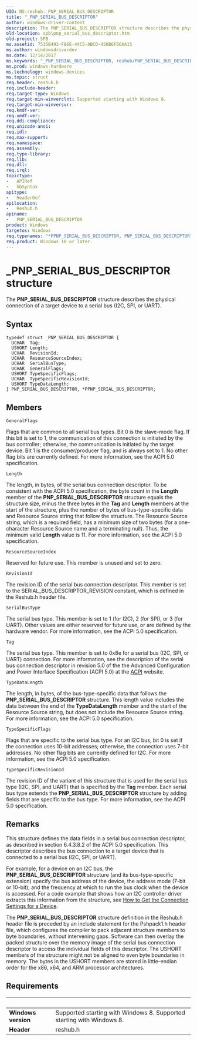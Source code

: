 ```yaml
---
UID: NS:reshub._PNP_SERIAL_BUS_DESCRIPTOR
title: "_PNP_SERIAL_BUS_DESCRIPTOR"
author: windows-driver-content
description: The PNP_SERIAL_BUS_DESCRIPTOR structure describes the physical connection of a target device to a serial bus (I2C, SPI, or UART).
old-location: spb\pnp_serial_bus_descriptor.htm
old-project: SPB
ms.assetid: 7516B493-F86E-44C5-ABCD-450B6F66AA15
ms.author: windowsdriverdev
ms.date: 12/14/2017
ms.keywords: "_PNP_SERIAL_BUS_DESCRIPTOR, reshub/PNP_SERIAL_BUS_DESCRIPTOR, reshub/PPNP_SERIAL_BUS_DESCRIPTOR, PPNP_SERIAL_BUS_DESCRIPTOR structure pointer [Buses], PNP_SERIAL_BUS_DESCRIPTOR structure [Buses], PPNP_SERIAL_BUS_DESCRIPTOR, *PPNP_SERIAL_BUS_DESCRIPTOR, PNP_SERIAL_BUS_DESCRIPTOR, SPB.pnp_serial_bus_descriptor"
ms.prod: windows-hardware
ms.technology: windows-devices
ms.topic: struct
req.header: reshub.h
req.include-header: 
req.target-type: Windows
req.target-min-winverclnt: Supported starting with Windows 8.
req.target-min-winversvr: 
req.kmdf-ver: 
req.umdf-ver: 
req.ddi-compliance: 
req.unicode-ansi: 
req.idl: 
req.max-support: 
req.namespace: 
req.assembly: 
req.type-library: 
req.lib: 
req.dll: 
req.irql: 
topictype:
-	APIRef
-	kbSyntax
apitype:
-	HeaderDef
apilocation:
-	Reshub.h
apiname:
-	PNP_SERIAL_BUS_DESCRIPTOR
product: Windows
targetos: Windows
req.typenames: "*PPNP_SERIAL_BUS_DESCRIPTOR, PNP_SERIAL_BUS_DESCRIPTOR"
req.product: Windows 10 or later.
---
```


# _PNP_SERIAL_BUS_DESCRIPTOR structure
The <b>PNP_SERIAL_BUS_DESCRIPTOR</b> structure describes the physical connection of a target device to a serial bus (I2C, SPI, or UART).

## Syntax
````
typedef struct _PNP_SERIAL_BUS_DESCRIPTOR {
  UCHAR  Tag;
  USHORT Length;
  UCHAR  RevisionId;
  UCHAR  ResourceSourceIndex;
  UCHAR  SerialBusType;
  UCHAR  GeneralFlags;
  USHORT TypeSpecificFlags;
  UCHAR  TypeSpecificRevisionId;
  USHORT TypeDataLength;
} PNP_SERIAL_BUS_DESCRIPTOR, *PPNP_SERIAL_BUS_DESCRIPTOR;
````

## Members


`GeneralFlags`

Flags that are common to all serial bus types. Bit 0 is the slave-mode flag. If this bit is set to 1, the communication of this connection is initiated by the bus controller; otherwise, the communication is initiated by the target device. Bit 1 is the consumer/producer flag, and is always set to 1. No other flag bits are currently defined. For more information, see the ACPI 5.0 specification.

`Length`

The length, in bytes, of the serial bus connection descriptor. To be consistent with the ACPI 5.0 specification, the byte count in the <b>Length</b> member of the <b>PNP_SERIAL_BUS_DESCRIPTOR</b> structure equals the structure size, minus the three bytes in the <b>Tag</b> and <b>Length</b> members at the start of the structure, plus the number of bytes of bus-type-specific data and Resource Source string that follow the structure. The Resource Source string, which is a required field, has a minimum size of two bytes (for a one-character Resource Source name and a terminating null). Thus, the minimum valid <b>Length</b> value is 11. For more information, see the ACPI 5.0 specification.

`ResourceSourceIndex`

Reserved for future use. This member is unused and set to zero.

`RevisionId`

The revision ID of the serial bus connection descriptor. This member is set to the SERIAL_BUS_DESCRIPTOR_REVISION constant, which is defined in the Reshub.h header file.

`SerialBusType`

The serial bus type. This member is set to 1 (for I2C), 2 (for SPI), or 3 (for UART). Other values are either reserved for future use, or are defined by the hardware vendor. For more information, see the ACPI 5.0 specification.

`Tag`

The serial bus type. This member is set to 0x8e for a serial bus (I2C, SPI, or UART) connection. For more information, see the description of the serial bus connection descriptor in revision 5.0 of the the Advanced Configuration and Power Interface Specification (ACPI 5.0) at the <a href="http://www.acpi.info">ACPI</a> website.

`TypeDataLength`

The length, in bytes, of the bus-type-specific data that follows the <b>PNP_SERIAL_BUS_DESCRIPTOR</b> structure. This length value includes the data between the end of the <b>TypeDataLength</b> member and the start of the Resource Source string, but does not include the Resource Source string. For more information, see the ACPI 5.0 specification.

`TypeSpecificFlags`

Flags that are specific to the serial bus type. For an I2C bus, bit 0 is set if the connection uses 10-bit addresses; otherwise, the connection uses 7-bit addresses. No other flag bits are currently defined for I2C. For more information, see the ACPI 5.0 specification.

`TypeSpecificRevisionId`

The revision ID of the variant of this structure that is used for the serial bus type (I2C, SPI, and UART) that is specified by the <b>Tag</b> member. Each serial bus type extends the <b>PNP_SERIAL_BUS_DESCRIPTOR</b> structure by adding fields that are specific to the bus type. For more information, see the ACPI 5.0 specification.

## Remarks
This structure defines the data fields in a serial bus connection descriptor, as described in section 6.4.3.8.2 of the ACPI 5.0 specification. This descriptor describes the bus connection to a target device that is connected to a serial bus (I2C, SPI, or UART).

For example, for a device on an I2C bus, the <b>PNP_SERIAL_BUS_DESCRIPTOR</b> structure (and its bus-type-specific extension) specify the bus address of the device, the address mode (7-bit or 10-bit), and the frequency at which to run the bus clock when the device is accessed. For a code example that shows how an I2C controller driver extracts this information from the structure, see <a href="https://msdn.microsoft.com/B614993A-0EA9-4B91-A336-80EEF9BE3E69">How to Get the Connection Settings for a Device</a>.

The <b>PNP_SERIAL_BUS_DESCRIPTOR</b> structure definition in the Reshub.h header file is preceded by an include statement for the Pshpack1.h header file, which configures the compiler to pack adjacent structure members to byte boundaries, without intervening gaps. Software can then overlay the packed structure over the memory image of the serial bus connection descriptor to access the individual fields of this descriptor. The USHORT members of the structure might not be aligned to even byte boundaries in memory. The bytes in the USHORT members are stored in little-endian order for the x86, x64, and ARM processor architectures.

## Requirements
| &nbsp; | &nbsp; |
| ---- |:---- |
| **Windows version** | Supported starting with Windows 8. Supported starting with Windows 8. |
| **Header** | reshub.h |